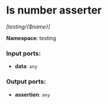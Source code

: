 # Is number asserter

_[testing/{$name}]_

__Namespace__: testing

### Input ports:

* __data__: ` any `

### Output ports:

* __assertion__: ` any `

